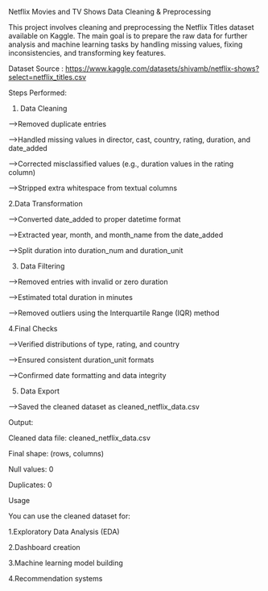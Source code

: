 Netflix Movies and TV Shows Data Cleaning & Preprocessing

This project involves cleaning and preprocessing the Netflix Titles dataset available on Kaggle. The main goal is to prepare the raw data for further analysis and machine learning tasks by handling missing values, fixing inconsistencies, and transforming key features.

Dataset Source : https://www.kaggle.com/datasets/shivamb/netflix-shows?select=netflix_titles.csv

Steps Performed:

1. Data Cleaning
   
-->Removed duplicate entries

-->Handled missing values in director, cast, country, rating, duration, and date_added

-->Corrected misclassified values (e.g., duration values in the rating column)

-->Stripped extra whitespace from textual columns

2.Data Transformation

-->Converted date_added to proper datetime format

-->Extracted year, month, and month_name from the date_added

-->Split duration into duration_num and duration_unit

3. Data Filtering
   
-->Removed entries with invalid or zero duration

-->Estimated total duration in minutes

-->Removed outliers using the Interquartile Range (IQR) method

4.Final Checks

-->Verified distributions of type, rating, and country

-->Ensured consistent duration_unit formats

-->Confirmed date formatting and data integrity

5. Data Export
   
-->Saved the cleaned dataset as cleaned_netflix_data.csv

Output:

Cleaned data file: cleaned_netflix_data.csv

Final shape: (rows, columns)

Null values: 0

Duplicates: 0

Usage

You can use the cleaned dataset for:

1.Exploratory Data Analysis (EDA)

2.Dashboard creation

3.Machine learning model building

4.Recommendation systems
